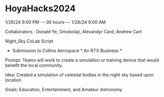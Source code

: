# HoyaHacks2024

1/26/24 9:00 PM
---36 hours---
1/28/24 9:00 AM

Collaborators : Donald Ye, Omobolaji, Alexandyr Card, Andrew Cart


Night_Sky CoLab Script 
- Submission to Collins Aerospace * An RTX Business * 

Prompt: Teams will work to create a simulation or training device that would benefit the local community.

Idea: Created a simulation of celestial bodies in the night sky based upon location 

Goals: Education, Entertainment, and Amateur Astronomy
